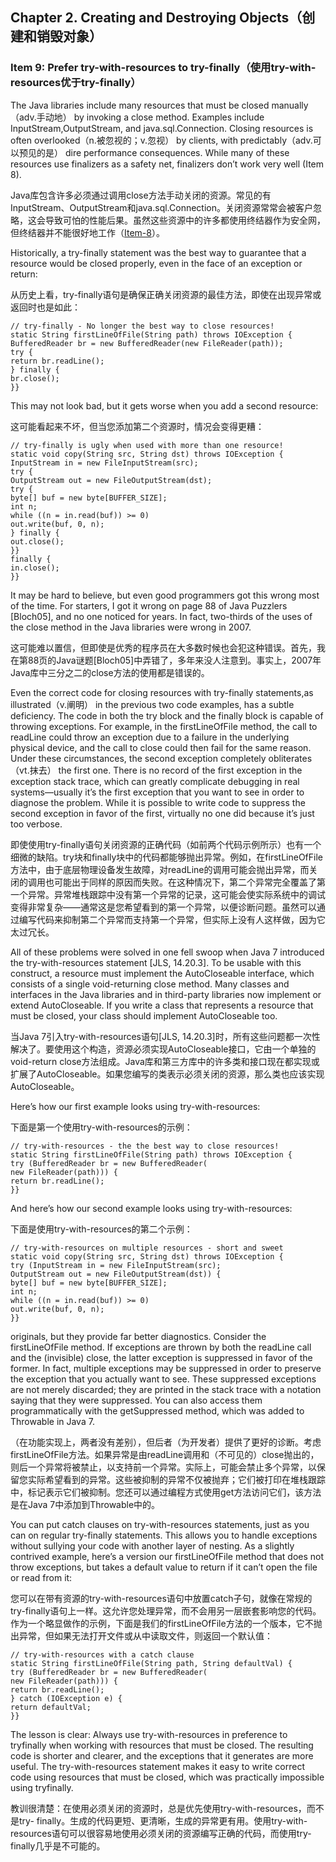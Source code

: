 ## Chapter 2. Creating and Destroying Objects（创建和销毁对象）

### Item 9: Prefer try-with-resources to try-finally（使用try-with-resources优于try-finally）

The Java libraries include many resources that must be closed manually（adv.手动地） by invoking a close method. Examples include InputStream,OutputStream, and java.sql.Connection. Closing resources is often overlooked（n.被忽视的；v.忽视） by clients, with predictably（adv.可以预见的是） dire performance consequences. While many of these resources use finalizers as a safety net, finalizers don’t work very well (Item 8).

Java库包含许多必须通过调用close方法手动关闭的资源。常见的有InputStream、OutputStream和java.sql.Connection。关闭资源常常会被客户忽略，这会导致可怕的性能后果。虽然这些资源中的许多都使用终结器作为安全网，但终结器并不能很好地工作（[Item-8](https://github.com/clxering/Effective-Java-3rd-edition-Chinese-English-bilingual/blob/master/Chapter-2-Item-8-Avoid-finalizers-and-cleaners.md)）。

Historically, a try-finally statement was the best way to guarantee that a resource would be closed properly, even in the face of an exception or return:

从历史上看，try-finally语句是确保正确关闭资源的最佳方法，即使在出现异常或返回时也是如此：

```
// try-finally - No longer the best way to close resources!
static String firstLineOfFile(String path) throws IOException {
BufferedReader br = new BufferedReader(new FileReader(path));
try {
return br.readLine();
} finally {
br.close();
}}
```

This may not look bad, but it gets worse when you add a second resource:

这可能看起来不坏，但当您添加第二个资源时，情况会变得更糟：

```
// try-finally is ugly when used with more than one resource!
static void copy(String src, String dst) throws IOException {
InputStream in = new FileInputStream(src);
try {
OutputStream out = new FileOutputStream(dst);
try {
byte[] buf = new byte[BUFFER_SIZE];
int n;
while ((n = in.read(buf)) >= 0)
out.write(buf, 0, n);
} finally {
out.close();
}}
finally {
in.close();
}}
```

It may be hard to believe, but even good programmers got this wrong most of the time. For starters, I got it wrong on page 88 of Java Puzzlers [Bloch05], and no one noticed for years. In fact, two-thirds of the uses of the close method in the Java libraries were wrong in 2007.

这可能难以置信，但即使是优秀的程序员在大多数时候也会犯这种错误。首先，我在第88页的Java谜题[Bloch05]中弄错了，多年来没人注意到。事实上，2007年Java库中三分之二的close方法的使用都是错误的。

Even the correct code for closing resources with try-finally statements,as illustrated（v.阐明） in the previous two code examples, has a subtle deficiency. The code in both the try block and the finally block is capable of throwing exceptions. For example, in the firstLineOfFile method, the call to readLine could throw an exception due to a failure in the underlying physical device, and the call to close could then fail for the same reason. Under these circumstances, the second exception completely obliterates（vt.抹去） the first one. There is no record of the first exception in the exception stack trace, which can greatly complicate debugging in real systems—usually it’s the first exception that you want to see in order to diagnose the problem. While it is possible to write code to suppress the second exception in favor of the first, virtually no one did because it’s just too verbose.

即使使用try-finally语句关闭资源的正确代码（如前两个代码示例所示）也有一个细微的缺陷。try块和finally块中的代码都能够抛出异常。例如，在firstLineOfFile方法中，由于底层物理设备发生故障，对readLine的调用可能会抛出异常，而关闭的调用也可能出于同样的原因而失败。在这种情况下，第二个异常完全覆盖了第一个异常。异常堆栈跟踪中没有第一个异常的记录，这可能会使实际系统中的调试变得非常复杂——通常这是您希望看到的第一个异常，以便诊断问题。虽然可以通过编写代码来抑制第二个异常而支持第一个异常，但实际上没有人这样做，因为它太过冗长。

All of these problems were solved in one fell swoop when Java 7 introduced the try-with-resources statement [JLS, 14.20.3]. To be usable with this construct, a resource must implement the AutoCloseable interface, which consists of a single void-returning close method. Many classes and interfaces in the Java libraries and in third-party libraries now implement or extend AutoCloseable. If you write a class that represents a resource that must be closed, your class should implement AutoCloseable too.

当Java 7引入try-with-resources语句[JLS, 14.20.3]时，所有这些问题都一次性解决了。要使用这个构造，资源必须实现AutoCloseable接口，它由一个单独的void-return close方法组成。Java库和第三方库中的许多类和接口现在都实现或扩展了AutoCloseable。如果您编写的类表示必须关闭的资源，那么类也应该实现AutoCloseable。

Here’s how our first example looks using try-with-resources:

下面是第一个使用try-with-resources的示例：

```
// try-with-resources - the the best way to close resources!
static String firstLineOfFile(String path) throws IOException {
try (BufferedReader br = new BufferedReader(
new FileReader(path))) {
return br.readLine();
}}
```

And here’s how our second example looks using try-with-resources:

下面是使用try-with-resources的第二个示例：

```
// try-with-resources on multiple resources - short and sweet
static void copy(String src, String dst) throws IOException {
try (InputStream in = new FileInputStream(src);
OutputStream out = new FileOutputStream(dst)) {
byte[] buf = new byte[BUFFER_SIZE];
int n;
while ((n = in.read(buf)) >= 0)
out.write(buf, 0, n);
}}
```

originals, but they provide far better diagnostics. Consider the firstLineOfFile method. If exceptions are thrown by both the readLine call and the (invisible) close, the latter exception is suppressed in favor of the former. In fact, multiple exceptions may be suppressed in order to preserve the exception that you actually want to see. These suppressed exceptions are not merely discarded; they are printed in the stack trace with a notation saying that they were suppressed. You can also access them programmatically with the getSuppressed method, which was added to Throwable in Java 7.

（在功能实现上，两者没有差别），但后者（为开发者）提供了更好的诊断。考虑firstLineOfFile方法。如果异常是由readLine调用和（不可见的）close抛出的，则后一个异常将被禁止，以支持前一个异常。实际上，可能会禁止多个异常，以保留您实际希望看到的异常。这些被抑制的异常不仅被抛弃；它们被打印在堆栈跟踪中，标记表示它们被抑制。您还可以通过编程方式使用get方法访问它们，该方法是在Java 7中添加到Throwable中的。

You can put catch clauses on try-with-resources statements, just as you can on regular try-finally statements. This allows you to handle exceptions without sullying your code with another layer of nesting. As a slightly contrived example, here’s a version our firstLineOfFile method that does not throw exceptions, but takes a default value to return if it can’t open the file or read from it:

您可以在带有资源的try-with-resources语句中放置catch子句，就像在常规的try-finally语句上一样。这允许您处理异常，而不会用另一层嵌套影响您的代码。作为一个略显做作的示例，下面是我们的firstLineOfFile方法的一个版本，它不抛出异常，但如果无法打开文件或从中读取文件，则返回一个默认值：

```
// try-with-resources with a catch clause
static String firstLineOfFile(String path, String defaultVal) {
try (BufferedReader br = new BufferedReader(
new FileReader(path))) {
return br.readLine();
} catch (IOException e) {
return defaultVal;
}}
```

The lesson is clear: Always use try-with-resources in preference to tryfinally when working with resources that must be closed. The resulting code is shorter and clearer, and the exceptions that it generates are more useful. The try-with-resources statement makes it easy to write correct code using resources that must be closed, which was practically impossible using tryfinally.

教训很清楚：在使用必须关闭的资源时，总是优先使用try-with-resources，而不是try- finally。生成的代码更短、更清晰，生成的异常更有用。使用try-with-resources语句可以很容易地使用必须关闭的资源编写正确的代码，而使用try- finally几乎是不可能的。
